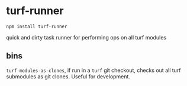 turf-runner
===========

    npm install turf-runner

quick and dirty task runner for performing ops on all turf modules

## bins

`turf-modules-as-clones`, if run in a `turf` git checkout, checks out all
turf submodules as git clones. Useful for development.
